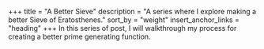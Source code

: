 +++
title = "A Better Sieve"
description = "A series where I explore making a better Sieve of Eratosthenes."
sort_by = "weight"
insert_anchor_links = "heading"
+++
In this series of post, I will walkthrough my process for creating a better prime generating function.